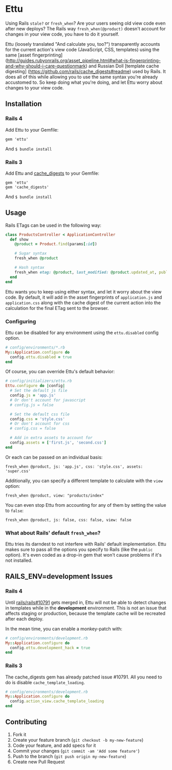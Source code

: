 Ettu
====

Using Rails `stale?` or `fresh_when`? Are your users seeing old view
code even after new deploys? The Rails way `fresh_when(@product)`
doesn't account for changes in your view code, you have to do it
yourself.

Ettu (loosely translated "And calculate you, too?") transparently
accounts for the current action's view code (JavaScript, CSS, templates)
using the same [asset fingerprinting]
(http://guides.rubyonrails.org/asset_pipeline.html#what-is-fingerprinting-and-why-should-i-care-questionmark)
and Russian Doll [template cache digesting]
(https://github.com/rails/cache_digests#readme) used by Rails. It does
all of this while allowing you to use the same syntax you're already
accustomed to. So keep doing what you're doing, and let Ettu worry about
changes to your view code.

Installation
------------

### Rails 4

Add Ettu to your Gemfile:

    gem 'ettu'

And `$ bundle install`

### Rails 3

Add Ettu and [cache_digests](https://github.com/rails/cache_digests) to
your Gemfile:

    gem 'ettu'
    gem 'cache_digests'

And `$ bundle install`

Usage
-----

Rails ETags can be used in the following way:

```ruby
class ProductsController < ApplicationController
  def show
    @product = Product.find(params[:id])

    # Sugar syntax
    fresh_when @product

    # Hash syntax
    fresh_when etag: @product, last_modified: @product.updated_at, public: true
  end
end
```

Ettu wants you to keep using either syntax, and let it worry about the
view code. By default, it will add in the asset fingerprints of
`application.js` and `application.css` along with the cache digest of
the current action into the calculation for the final ETag sent to the
browser.

### Configuring

Ettu can be disabled for any environment using the `ettu.disabled`
config option.

```ruby
# config/environments/*.rb
My::Application.configure do
  config.ettu.disabled = true
end
```

Of course, you can override Ettu's default behavior:

```ruby
# config/initializers/ettu.rb
Ettu.configure do |config|
  # Set the default js file
  config.js = 'app.js'
  # Or don't account for javascript
  # config.js = false

  # Set the default css file
  config.css = 'style.css'
  # Or don't account for css
  # config.css = false

  # Add in extra assets to account for
  config.assets = ['first.js', 'second.css']
end
```

Or each can be passed on an individual basis:

    fresh_when @product, js: 'app.js', css: 'style.css', assets: 'super.css'

Additionally, you can specify a different template to calculate with the
`view` option:

    fresh_when @product, view: "products/index"

You can even stop Ettu from accounting for any of them by setting the
value to `false`:

    fresh_when @product, js: false, css: false, view: false

### What about Rails' default `fresh_when`?

Ettu tries its darndest to not interfere with Rails' default
implementation. Ettu makes sure to pass all the options you specify to
Rails (like the `public` option). It's even coded as a drop-in gem that
won't cause problems if it's not installed.

RAILS_ENV=development Issues
----------------------------

### Rails 4

Until [rails/rails#10791](https://github.com/rails/rails/pull/10791)
gets merged in, Ettu will not be able to detect changes in templates
while in the **development** environment. This is not an issue that
affects staging or production, because the template cache will be
recreated after each deploy.

In the mean time, you can enable a monkey-patch with:

```ruby
# config/environments/development.rb
My::Application.configure do
  config.ettu.development_hack = true
end
```

### Rails 3

The cache_digests gem has already patched issue #10791. All you need to
do is disable `cache_template_loading`.

```ruby
# config/environments/development.rb
My::Application.configure do
  config.action_view.cache_template_loading
end
```

Contributing
------------

1. Fork it
2. Create your feature branch (`git checkout -b my-new-feature`)
3. Code your feature, and add specs for it
4. Commit your changes (`git commit -am 'Add some feature'`)
5. Push to the branch (`git push origin my-new-feature`)
6. Create new Pull Request
